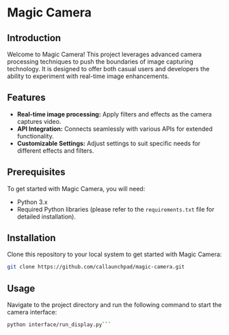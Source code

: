 # Magic Camera

## Introduction
Welcome to Magic Camera! This project leverages advanced camera processing techniques to push the boundaries of image capturing technology. It is designed to offer both casual users and developers the ability to experiment with real-time image enhancements.

## Features
- **Real-time image processing:** Apply filters and effects as the camera captures video.
- **API Integration:** Connects seamlessly with various APIs for extended functionality.
- **Customizable Settings:** Adjust settings to suit specific needs for different effects and filters.

## Prerequisites
To get started with Magic Camera, you will need:
- Python 3.x
- Required Python libraries (please refer to the `requirements.txt` file for detailed installation).

## Installation
Clone this repository to your local system to get started with Magic Camera:
```bash
git clone https://github.com/callaunchpad/magic-camera.git
```
## Usage
Navigate to the project directory and run the following command to start the camera interface:
```bash
python interface/run_display.py```
